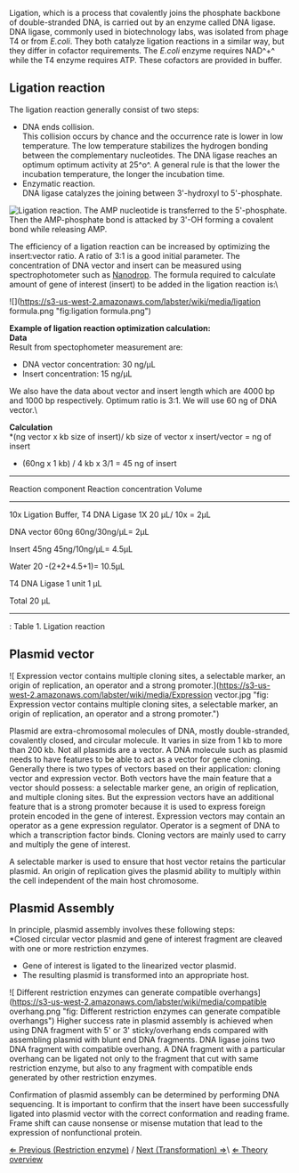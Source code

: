 Ligation, which is a process that covalently joins the phosphate
backbone of double-stranded DNA, is carried out by an enzyme called DNA
ligase. DNA ligase, commonly used in biotechnology labs, was isolated
from phage T4 or from *E.coli*. They both catalyze ligation reactions in
a similar way, but they differ in cofactor requirements. The *E.coli*
enzyme requires NAD^+^ while the T4 enzyme requires ATP. These cofactors
are provided in buffer.

Ligation reaction
-----------------

The ligation reaction generally consist of two steps:

-   DNA ends collision.\
    This collision occurs by chance and the occurrence rate is lower in
    low temperature. The low temperature stabilizes the hydrogen bonding
    between the complementary nucleotides. The DNA ligase reaches an
    optimum optimum activity at 25^o^. A general rule is that the lower
    the incubation temperature, the longer the incubation time.
-   Enzymatic reaction.\
     DNA ligase catalyzes the joining between 3'-hydroxyl to
    5'-phosphate.

![Ligation reaction. The AMP nucleotide is transferred to the 5'-phosphate. Then the AMP-phosphate bond is attacked by 3'-OH forming a covalent bond while releasing AMP.](https://s3-us-west-2.amazonaws.com/labster/wiki/media/ligase.png "Ligation reaction. The AMP nucleotide is transferred to the 5'-phosphate. Then the AMP-phosphate bond is attacked by 3'-OH forming a covalent bond while releasing AMP.") 

The efficiency of a ligation reaction can be increased by optimizing the
insert:vector ratio. A ratio of 3:1 is a good initial parameter. The
concentration of DNA vector and insert can be measured using
spectrophotometer such as [Nanodrop](/wiki/DNA_Isolation "wikilink"). The
formula required to calculate amount of gene of interest (insert) to be
added in the ligation reaction is:\

![](https://s3-us-west-2.amazonaws.com/labster/wiki/media/ligation formula.png "fig:ligation formula.png")

**Example of ligation reaction optimization calculation:**\
**Data**\
Result from spectophometer measurement are:

-   DNA vector concentration: 30 ng/μL
-   Insert concentration: 15 ng/μL

We also have the data about vector and insert length which are 4000 bp
and 1000 bp respectively. Optimum ratio is 3:1. We will use 60 ng of DNA
vector.\

**Calculation**\
\*(ng vector x kb size of insert)/ kb size of vector x insert/vector =
ng of insert

-   (60ng x 1 kb) / 4 kb x 3/1 = 45 ng of insert

  ---------------------------------------------------------------------------------------
  Reaction component                   Reaction concentration   Volume
                                                                
  ------------------------------------ ------------------------ -------------------------
  10x Ligation Buffer, T4 DNA Ligase   1X                       20 μL/ 10x = 2μL
                                                                

  DNA vector                           60ng                     60ng/30ng/μL= 2μL
                                                                

  Insert                               45ng                     45ng/10ng/μL= 4.5μL
                                                                

  Water                                                         20 -(2+2+4.5+1)= 10.5μL
                                                                

  T4 DNA Ligase                        1 unit                   1 μL
                                                                

  Total                                                         20 μL
                                                                
  ---------------------------------------------------------------------------------------

  : Table 1. Ligation reaction

Plasmid vector
--------------

![ Expression vector contains multiple cloning sites, a selectable marker, an origin of replication, an operator and a strong promoter.](https://s3-us-west-2.amazonaws.com/labster/wiki/media/Expression vector.jpg "fig: Expression vector contains multiple cloning sites, a selectable marker, an origin of replication, an operator and a strong promoter.")

Plasmid are extra-chromosomal molecules of DNA, mostly double-stranded,
covalently closed, and circular molecule. It varies in size from 1 kb to
more than 200 kb. Not all plasmids are a vector. A DNA molecule such as
plasmid needs to have features to be able to act as a vector for gene
cloning. Generally there is two types of vectors based on their
application: cloning vector and expression vector. Both vectors have the
main feature that a vector should possess: a selectable marker gene, an
origin of replication, and multiple cloning sites. But the expression
vectors have an additional feature that is a strong promoter because it
is used to express foreign protein encoded in the gene of interest.
Expression vectors may contain an operator as a gene expression
regulator. Operator is a segment of DNA to which a transcription factor
binds. Cloning vectors are mainly used to carry and multiply the gene of
interest.

A selectable marker is used to ensure that host vector retains the
particular plasmid. An origin of replication gives the plasmid ability
to multiply within the cell independent of the main host chromosome.

Plasmid Assembly
----------------

In principle, plasmid assembly involves these following steps:\
\*Closed circular vector plasmid and gene of interest fragment are
cleaved with one or more restriction enzymes.

-   Gene of interest is ligated to the linearized vector plasmid.
-   The resulting plasmid is transformed into an appropriate host.

![ Different restriction enzymes can generate compatible overhangs](https://s3-us-west-2.amazonaws.com/labster/wiki/media/compatible overhang.png "fig: Different restriction enzymes can generate compatible overhangs")
Higher success rate in plasmid assembly is achieved when using DNA
fragment with 5' or 3' sticky/overhang ends compared with assembling
plasmid with blunt end DNA fragments. DNA ligase joins two DNA fragment
with compatible overhang. A DNA fragment with a particular overhang can
be ligated not only to the fragment that cut with same restriction
enzyme, but also to any fragment with compatible ends generated by other
restriction enzymes.

Confirmation of plasmid assembly can be determined by performing DNA
sequencing. It is important to confirm that the insert have been
successfully ligated into plasmid vector with the correct conformation
and reading frame. Frame shift can cause nonsense or misense mutation
that lead to the expression of nonfunctional protein.

[⇐ Previous (Restriction enzyme)](/wiki/Restriction_enzyme "wikilink") / [Next (Transformation) ⇒](/wiki/Transformation "wikilink")\ [⇐ Theory overview](/wiki/Molecular_Cloning "wikilink")

